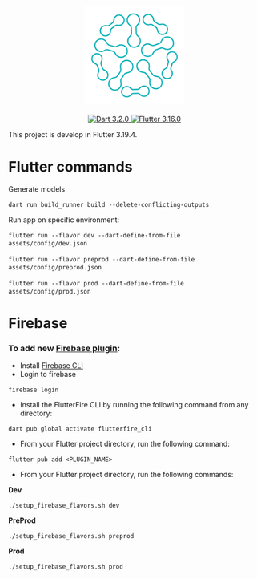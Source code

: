 <p align="center">
    <a href="https://www.rankai.com/">
        <img width="200px" src=".github/images/rankai_logo.png" alt="RankAI logo" />
    </a>
    <br/>
    <br/>
    <a href="https://flutter.dev/docs/get-started/install">
        <img src="https://img.shields.io/badge/dart%20version-3.2.0-green.svg?style=flat-square" alt="Dart 3.2.0" />
    </a>
    <a href="https://flutter.dev/docs/get-started/install">
        <img src="https://img.shields.io/badge/flutter%20version-3.16.0-green.svg?style=flat-square" alt="Flutter 3.16.0" />
    </a>
</p>

This project is develop in Flutter 3.19.4.

# Flutter commands

Generate models

```shell script
dart run build_runner build --delete-conflicting-outputs
```

Run app on specific environment:

```shell script
flutter run --flavor dev --dart-define-from-file assets/config/dev.json

flutter run --flavor preprod --dart-define-from-file assets/config/preprod.json

flutter run --flavor prod --dart-define-from-file assets/config/prod.json
```

# Firebase

### To add new [Firebase plugin](https://firebase.flutter.dev/):

- Install [Firebase CLI](https://firebase.google.com/docs/cli#setup_update_cli)
- Login to firebase

```shell script
firebase login
```

- Install the FlutterFire CLI by running the following command from any directory:

```shell script
dart pub global activate flutterfire_cli
```

- From your Flutter project directory, run the following command:

```shell script
flutter pub add <PLUGIN_NAME>
```

- From your Flutter project directory, run the following commands:

**Dev**

```shell script
./setup_firebase_flavors.sh dev
```

**PreProd**

```shell script
./setup_firebase_flavors.sh preprod
```

**Prod**

```shell script
./setup_firebase_flavors.sh prod
```
